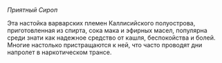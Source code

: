 *Приятный Сироп*

Эта настойка варварских племен Каллисийского полуострова, приготовленная из спирта, сока мака и эфирных масел, популярна среди знати как надежное средство от кашля, беспокойства и болей. Многие настолько пристращаются к ней, что часто проводят дни напролет в наркотическом трансе.